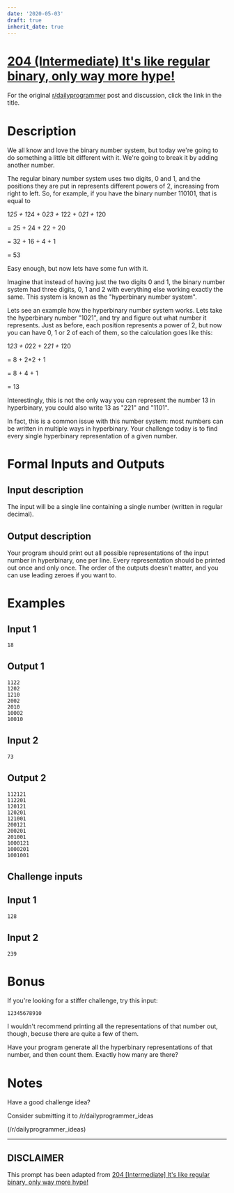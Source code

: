```yaml
---
date: '2020-05-03'
draft: true
inherit_date: true
---
```


# [204 (Intermediate) It's like regular binary, only way more hype!](https://www.reddit.com/r/dailyprogrammer/comments/2xx86n/20150302_challenge_204_intermediate_its_like/)

For the original [r/dailyprogrammer](https://www.reddit.com/r/dailyprogrammer/) post and discussion, click the link in the title.

# Description
We all know and love the binary number system, but today we're going to do something a little bit different with it. We're going to break it by adding another number.

The regular binary number system uses two digits, 0 and 1, and the positions they are put in represents different powers of 2, increasing from right to left. So, for example, if you have the binary number 110101, that is equal to

1*25 + 1*24 + 0*23 + 1*22 + 0*21 + 1*20 

= 25 + 24 + 22 + 20

= 32 + 16 + 4 + 1

= 53 

Easy enough, but now lets have some fun with it. 

Imagine that instead of having just the two digits 0 and 1, the binary number system had three digits, 0, 1 and 2 with everything else working exactly the same. This system is known as the "hyperbinary number system".

Lets see an example how the hyperbinary number system works. Lets take the hyperbinary number "1021", and try and figure out what number it represents. Just as before, each position represents a power of 2, but now you can have 0, 1 or 2 of each of them, so the calculation goes like this: 

1*23 + 0*22 + 2*21 + 1*20

= 8 + 2*2 + 1

= 8 + 4 + 1

= 13

Interestingly, this is not the only way you can represent the number 13 in hyperbinary, you could also write 13 as "221" and "1101".

In fact, this is a common issue with this number system: most numbers can be written in multiple ways in hyperbinary. Your challenge today is to find every single hyperbinary representation of a given number. 

# Formal Inputs and Outputs
## Input description
The input will be a single line containing a single number (written in regular decimal).

## Output description
Your program should print out all possible representations of the input number in hyperbinary, one per line. Every representation should be printed out once and only once. The order of the outputs doesn't matter, and you can use leading zeroes if you want to.

# Examples
## Input 1

```
18
```
## Output 1

```
1122
1202
1210
2002
2010
10002
10010
```
## Input 2

```
73
```
## Output 2

```
112121
112201
120121
120201
121001
200121
200201
201001
1000121
1000201
1001001
```
## Challenge inputs
## Input 1

```
128
```
## Input 2

```
239
```
# Bonus
If you're looking for a stiffer challenge, try this input: 


```
12345678910
```
I wouldn't recommend printing all the representations of that number out, though, becuse there are quite a few of them. 

Have your program generate all the hyperbinary representations of that number, and then count them. Exactly how many are there?

# Notes
Have a good challenge idea?

Consider submitting it to /r/dailyprogrammer_ideas

(/r/dailyprogrammer_ideas)

----
## **DISCLAIMER**
This prompt has been adapted from [204 [Intermediate] It's like regular binary, only way more hype!](https://www.reddit.com/r/dailyprogrammer/comments/2xx86n/20150302_challenge_204_intermediate_its_like/
)
